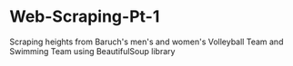 # Web-Scraping-Pt-1
Scraping heights from Baruch's men's and women's Volleyball Team and Swimming Team using BeautifulSoup library
